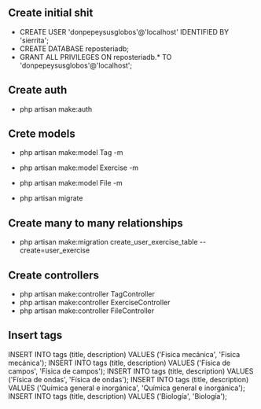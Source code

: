 ## Create initial shit

* CREATE USER 'donpepeysusglobos'@'localhost' IDENTIFIED BY 'sierrita';
* CREATE DATABASE reposteriadb;
* GRANT ALL PRIVILEGES ON reposteriadb.* TO 'donpepeysusglobos'@'localhost';

## Create auth

* php artisan make:auth

## Crete models

* php artisan make:model Tag -m
* php artisan make:model Exercise -m
* php artisan make:model File -m

* php artisan migrate

## Create many to many relationships

* php artisan make:migration create_user_exercise_table --create=user_exercise

## Create controllers

* php artisan make:controller TagController
* php artisan make:controller ExerciseController
* php artisan make:controller FileController

## Insert tags

INSERT INTO tags (title, description) VALUES ('Fisica mecánica', 'Fisica mecánica');
INSERT INTO tags (title, description) VALUES ('Física de campos', 'Física de campos');
INSERT INTO tags (title, description) VALUES ('Física de ondas', 'Física de ondas');
INSERT INTO tags (title, description) VALUES ('Química general e inorgánica', 'Química general e inorgánica');
INSERT INTO tags (title, description) VALUES ('Biología', 'Biología');